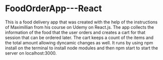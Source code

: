 # FoodOrderApp---React
This is a food delivery app that was created with the help of the instructions of Maximillian from his course on Udemy on React.js. The app collects the information of the food that the user orders and creates a cart for that session that can be ordered later. 
The cart keeps a count of the items and the total amount allowing dyncamic changes as well.
It runs by using npm install on the terminal to install node modules and then npm start to start the server on localhost:3000.
